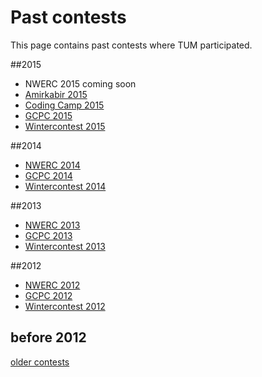 # Past contests

This page contains past contests where TUM participated.

##2015
* NWERC 2015 coming soon  
* [Amirkabir 2015](/history/2015/Amirkabir2015)  
* [Coding Camp 2015](/history/2015/Camp15)  
* [GCPC 2015](/history/2015/GCPC15)  
* [Wintercontest 2015](/history/2015/Winter15)  

##2014
* [NWERC 2014](/history/2014/NWERC14)  
* [GCPC 2014](/history/2014/GCPC14)  
* [Wintercontest 2014](/history/2014/Winter14)

##2013
* [NWERC 2013](/history/2013/NWERC13)  
* [GCPC 2013](/history/2013/GCPC13)  
* [Wintercontest 2013](/history/2013/Winter13)

##2012
* [NWERC 2012](/history/2012/NWERC12)  
* [GCPC 2012](/history/2012/GCPC12)  
* [Wintercontest 2012](/history/2012/Winter12)

## before 2012

[older contests](/history/old)
